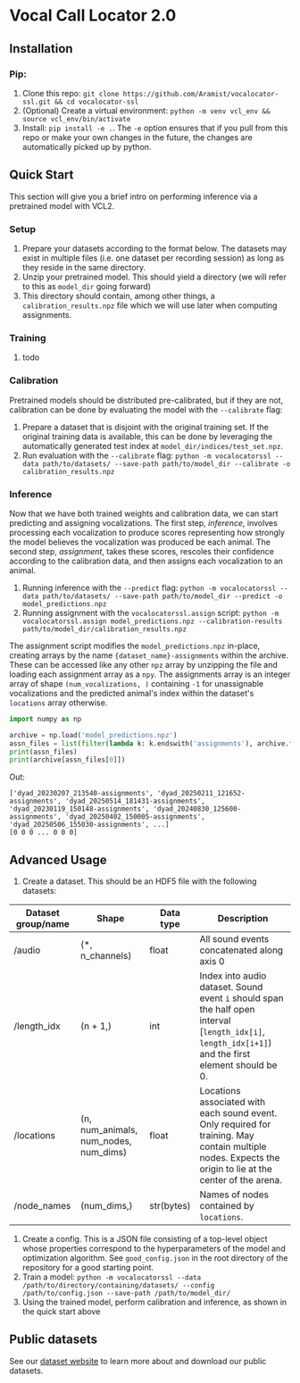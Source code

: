 # Vocal Call Locator 2.0

## Installation

### Pip:
1. Clone this repo:  `git clone https://github.com/Aramist/vocalocator-ssl.git && cd vocalocator-ssl`
2. (Optional) Create a virtual environment: `python -m venv vcl_env && source vcl_env/bin/activate`
3. Install: `pip install -e .`. The `-e` option ensures that if you pull from this repo or make your own changes in the future, the changes are automatically picked up by python.

## Quick Start
This section will give you a brief intro on performing inference via a pretrained model with VCL2.
### Setup
1. Prepare your datasets according to the format below. The datasets may exist in multiple files (i.e. one dataset per recording session) as long as they reside in the same directory.
2. Unzip your pretrained model. This should yield a directory (we will refer to this as `model_dir` going forward)
3. This directory should contain, among other things, a `calibration_results.npz` file which we will use later when computing assignments.

### Training
1.  todo
### Calibration
Pretrained models should be distributed pre-calibrated, but if they are not, calibration can be done by evaluating the model with the `--calibrate` flag:
1. Prepare a dataset that is disjoint with the original training set. If the original training data is available, this can be done by leveraging the automatically generated test index at `model_dir/indices/test_set.npz`.
2. Run evaluation with the `--calibrate` flag: `python -m vocalocatorssl --data path/to/datasets/ --save-path path/to/model_dir --calibrate -o calibration_results.npz`
### Inference
Now that we have both trained weights and calibration data, we can start predicting and assigning vocalizations. The first step, *inference*, involves processing each vocalization to produce scores representing how strongly the model believes the vocalization was produced be each animal. The second step, *assignment*, takes these scores, rescoles their confidence according to the calibration data, and then assigns each vocalization to an animal.
1. Running inference with the `--predict` flag: `python -m vocalocatorssl --data path/to/datasets/ --save-path path/to/model_dir --predict -o model_predictions.npz`
2. Running assignment with the `vocalocatorssl.assign` script: `python -m vocalocatorssl.assign model_predictions.npz --calibration-results path/to/model_dir/calibration_results.npz`

The assignment script modifies the `model_predictions.npz` in-place, creating arrays by the name `{dataset_name}-assignments` within the archive. These can be accessed like any other `npz` array by unzipping the file and loading each assignment array as a `npy`. The assignments array is an integer array of shape `(num_vocalizations, )` containing `-1` for unassignable vocalizations and the predicted animal's index within the dataset's `locations` array otherwise.
```python
import numpy as np

archive = np.load('model_predictions.npz')
assn_files = list(filter(lambda k: k.endswith('assignments'), archive.files))
print(assn_files)
print(archive[assn_files[0]])
```
Out:
```
['dyad_20230207_213540-assignments', 'dyad_20250211_121652-assignments', 'dyad_20250514_181431-assignments', 'dyad_20230119_150148-assignments', 'dyad_20240830_125600-assignments', 'dyad_20250402_150005-assignments', 'dyad_20250506_155030-assignments', ...]
[0 0 0 ... 0 0 0]
```


## Advanced Usage
1. Create a dataset. This should be an HDF5 file with the following datasets:

| Dataset group/name | Shape             | Data type | Description                                                                                                                                    |
|--------------------|-------------------|-----------|------------------------------------------------------------------------------------------------------------------------------------------------|
| /audio     | (*, n_channels) | float     | All sound events concatenated along axis 0                                                                                                     |
| /length_idx        | (n + 1,)                  | int       | Index into audio dataset. Sound event `i` should span the half open interval [`length_idx[i]`, `length_idx[i+1]`) and the first element should be 0. |
| /locations         | (n, num_animals, num_nodes, num_dims)  | float     | Locations associated with each sound event. Only required for training. May contain multiple nodes. Expects the origin to lie at the center of the arena.|
| /node_names        | (num_dims,)               | str(bytes)       | Names of nodes contained by `locations`.                                                                                                                                                                                 |
1. Create a config. This is a JSON file consisting of a top-level object whose properties correspond to the hyperparameters of the model and optimization algorithm. See `good_config.json` in the root directory of the repository for a good starting point.
2. Train a model: `python -m vocalocatorssl --data /path/to/directory/containing/datasets/ --config /path/to/config.json --save-path /path/to/model_dir/`
3. Using the trained model, perform calibration and inference, as shown in the quick start above

## Public datasets
See our [dataset website](https://vclbenchmark.flatironinstitute.org) to learn more about and download our public datasets.
